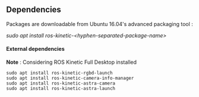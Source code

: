 ## Dependencies

Packages are downloadable from Ubuntu 16.04's advanced packaging tool :

  *sudo apt install ros-kinetic-\<hyphen-separated-package-name\>*

#### External dependencies

**Note** : Considering ROS Kinetic Full Desktop installed

    sudo apt install ros-kinetic-rgbd-launch
    sudo apt install ros-kinetic-camera-info-manager
    sudo apt install ros-kinetic-astra-camera
    sudo apt install ros-kinetic-astra-launch

